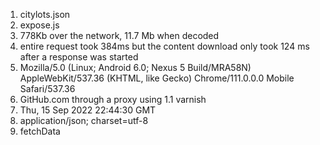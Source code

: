 1. citylots.json
2. expose.js
3. 778Kb over the network, 11.7 Mb when decoded
4. entire request took 384ms but the content download only took 124 ms after a response was started
5. Mozilla/5.0 (Linux; Android 6.0; Nexus 5 Build/MRA58N) AppleWebKit/537.36 (KHTML, like Gecko) Chrome/111.0.0.0 Mobile Safari/537.36
6. GitHub.com through a proxy using 1.1 varnish 
7. Thu, 15 Sep 2022 22:44:30 GMT
8. application/json; charset=utf-8
9. fetchData